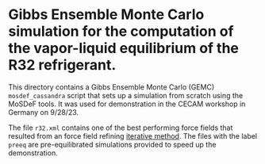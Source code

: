# Gibbs Ensemble Monte Carlo simulation for the computation of the vapor-liquid equilibrium of the R32 refrigerant.


This directory contains a Gibbs Ensemble Monte Carlo (GEMC) `mosdef_cassandra` script
that sets up a simulation from scratch using the MoSDeF tools. It was used for 
demonstration in the CECAM workshop in Germany on 9/28/23.

The file `r32.xml` contains one of the best performing force fields that resulted from
an force field refining [iterative method](https://doi.org/10.1021/acs.jcim.1c00448). The files with
the label `preeq` are pre-equilibrated simulations provided to speed up the
demonstration.
